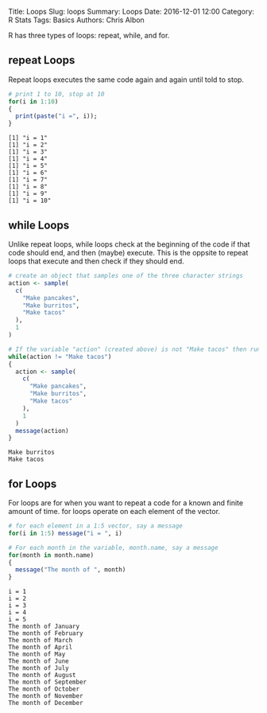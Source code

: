 Title: Loops
Slug: loops
Summary: Loops
Date: 2016-12-01 12:00
Category: R Stats
Tags: Basics
Authors: Chris Albon



R has three types of loops: repeat, while, and for.

## repeat Loops

Repeat loops executes the same code again and again until told to stop.


```R
# print 1 to 10, stop at 10
for(i in 1:10)
{
  print(paste("i =", i));
}
```

    [1] "i = 1"
    [1] "i = 2"
    [1] "i = 3"
    [1] "i = 4"
    [1] "i = 5"
    [1] "i = 6"
    [1] "i = 7"
    [1] "i = 8"
    [1] "i = 9"
    [1] "i = 10"


## while Loops

Unlike repeat loops, while loops check at the beginning of the code if that code should end, and then (maybe) execute. This is the oppsite to repeat loops that execute and then check if they should end.


```R
# create an object that samples one of the three character strings
action <- sample(
  c(
    "Make pancakes",
    "Make burritos",
    "Make tacos"
  ),
  1
)

# If the variable "action" (created above) is not "Make tacos" then run action (recreated in the loop) again. Do so until it is make tacos.
while(action != "Make tacos")
{
  action <- sample(
    c(
      "Make pancakes",
      "Make burritos",
      "Make tacos"
    ),
    1
  )
  message(action)
}
```

    Make burritos
    Make tacos


## for Loops

For loops are for when you want to repeat a code for a known and finite amount of time. for loops operate on each element of the vector.


```R
# for each element in a 1:5 vector, say a message
for(i in 1:5) message("i = ", i)

# For each month in the variable, month.name, say a message
for(month in month.name)
{
  message("The month of ", month)
}
```

    i = 1
    i = 2
    i = 3
    i = 4
    i = 5
    The month of January
    The month of February
    The month of March
    The month of April
    The month of May
    The month of June
    The month of July
    The month of August
    The month of September
    The month of October
    The month of November
    The month of December
